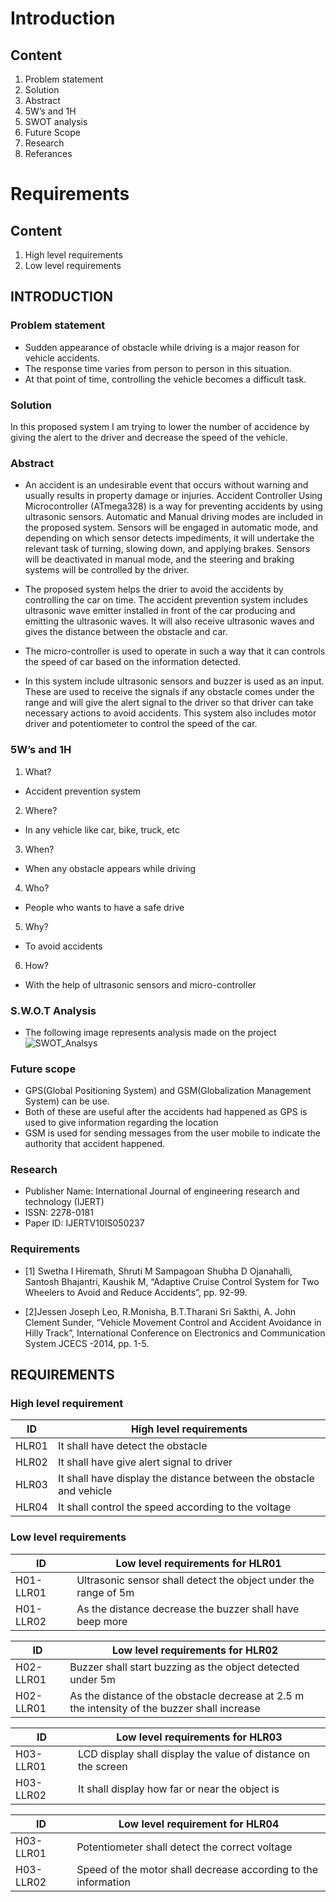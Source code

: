 # Introduction 
## Content
1. Problem statement
2. Solution
3. Abstract
4. 5W’s and 1H
5. SWOT analysis
6. Future Scope
7. Research 
8. Referances

# Requirements
## Content
1. High level requirements
2. Low level requirements

## INTRODUCTION

### Problem statement
- Sudden appearance of obstacle while driving is a major reason for vehicle accidents.
- The response time varies from person to person in this situation.
- At that point of time, controlling the vehicle becomes a difficult task.

### Solution
In this proposed system I am trying to lower the number of accidence by giving the alert to the driver and decrease the speed of the vehicle.

### Abstract

- An accident is an undesirable event that occurs without warning and usually results in property damage or injuries. Accident Controller Using Microcontroller (ATmega328) is a way for preventing accidents by using ultrasonic sensors. Automatic and Manual driving modes are included in the proposed system. Sensors will be engaged in automatic mode, and depending on which sensor detects impediments, it will undertake the relevant task of turning, slowing down, and applying brakes. Sensors will be deactivated in manual mode, and the steering and braking systems will be controlled by the driver.

- The proposed system helps the drier to avoid the accidents by controlling the car on time. The accident prevention system includes ultrasonic wave emitter installed in front of the car producing and emitting the ultrasonic waves. It will also receive ultrasonic waves and gives the distance between the obstacle and car.

- The micro-controller is used to operate in such a way that it can controls the speed of car based on the information detected.

- In this system include ultrasonic sensors and buzzer is used as an input. These are used to receive the signals if any obstacle comes under the range and will give the alert signal to the driver so that driver can take necessary actions to avoid accidents.
This system also includes motor driver and potentiometer to control the speed of the car.

### 5W’s and 1H

1. What?
- Accident prevention system

2. Where?
- In any vehicle like car, bike, truck, etc

3. When?
- When any obstacle appears while driving

4. Who?
- People who wants to have a safe drive

5. Why?
- To avoid accidents

6. How?
- With the help of ultrasonic sensors and micro-controller

### S.W.O.T Analysis
- The following image represents analysis made on the project
![SWOT_Analsys](https://user-images.githubusercontent.com/93757351/155708877-995139e6-d04a-4e43-911b-97568ba8d3b1.JPG)

### Future scope
- GPS(Global Positioning System) and GSM(Globalization Management System) can be use. 
- Both of these are useful after the accidents had happened as GPS is used to give information regarding the location
- GSM is used for sending messages from the user mobile to indicate the authority that accident happened.



### Research
- Publisher Name: International Journal of engineering research and technology (IJERT)
- ISSN: 2278-0181
- Paper ID: IJERTV10IS050237

### Requirements
- [1] Swetha I Hiremath, Shruti M Sampagoan Shubha
D Ojanahalli, Santosh Bhajantri, Kaushik M,
“Adaptive Cruise Control System for Two Wheelers
to Avoid and Reduce Accidents”, pp. 92-99.

- [2]Jessen Joseph Leo, R.Monisha, B.T.Tharani Sri
Sakthi, A. John Clement Sunder, “Vehicle Movement
Control and Accident Avoidance in Hilly Track”,
International Conference on Electronics and
Communication System JCECS -2014, pp. 1-5.
 
 
 
## REQUIREMENTS

### High level requirement
| ID | High level requirements |
|----| ----------- |
| HLR01 | It shall have detect the obstacle |
| HLR02 | It shall have give alert signal to driver |
| HLR03 | It shall have display the distance between the obstacle and vehicle |
| HLR04 | It shall control the speed according to the voltage |

### Low level requirements
| ID | Low level requirements for HLR01 |
| --- |-----------------------------------|
| H01-LLR01 | Ultrasonic sensor shall detect the object under the range of 5m |
| H01-LLR02 | As the distance decrease the buzzer shall have beep more |

| ID | Low level requirements for HLR02 |
|--- | -------------------------- |
| H02-LLR01 | Buzzer shall start buzzing as the object detected under 5m |
| H02-LLR01 | As the distance of the obstacle decrease at 2.5 m the intensity of the buzzer shall increase |

| ID |  Low level requirements for HLR03|
|--- | ---------------------- |
| H03-LLR01 | LCD display shall display the value of distance on the screen |
| H03-LLR02 | It shall display how far or near the object is |

| ID | Low level requirement for HLR04 |
| ---| ----------- |
| H03-LLR01 | Potentiometer shall detect the correct voltage |
| H03-LLR02 | Speed of the motor shall decrease according to the information |   



    

